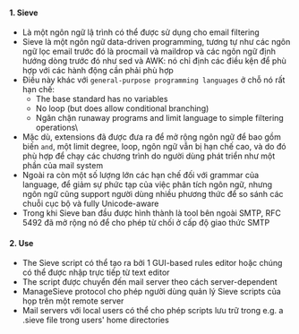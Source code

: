 #### 1. Sieve

  - Là một ngôn ngữ lậ trình có thể được sử dụng cho email filtering 
  - Sieve là một ngôn ngữ data-driven programming, tương tự như các ngôn ngữ lọc email trước đó là procmail và maildrop và các ngôn ngữ định hướng dòng trước đó như sed và AWK: nó chỉ định các điều kện để phù hợp với các hành động cần phải phù hợp 
  - Điều này khác với `general-purpose programming languages` ở chỗ nó rất hạn chế:
    - The base standard has no variables
    - No loop (but does allow conditional branching)
    - Ngăn chặn runaway programs and limit language to simple filtering operations\
  - Mặc dù, extensions đã được đưa ra để mở rộng ngôn ngữ để bao gồm biến `and`, một limit degree, loop, ngôn ngữ vẫn bị hạn chế cao, và do đó phù hợp để chạy các chương trình do người dùng phát triển như một phần của mail system
  - Ngoài ra còn một số lượng lớn các hạn chế đối với grammar của language, để giảm sự phức tạp của việc phân tích ngôn ngữ, nhưng ngôn ngữ cũng support người dùng nhiều phương thức để so sánh các chuỗi cục bộ và fully Unicode-aware
  - Trong khi Sieve ban đầu được hình thành là tool bên ngoài SMTP, RFC 5492 đã mở rộng nó để cho phép từ chối ở cấp độ giao thức SMTP

#### 2. Use

  - The Sieve script có thể tạo ra bởi 1 GUI-based rules editor hoặc chúng có thể được nhập trực tiếp từ text editor
  - The script được chuyển đến mail server theo cách server-dependent
  - ManageSieve protocol cho phép người dùng quản lý Sieve scripts của họp trên một remote server
  - Mail servers với local users có thể cho phép scripts lưu trữ trong  e.g. a .sieve file trong users' home directories
